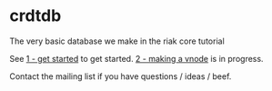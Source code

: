 crdtdb
======

The very basic database we make in the riak core tutorial

See [1 - get started](https://github.com/SyncFree/crdtdb/blob/master/tutorial/1-get-started.md) to  get started.
[2 - making a vnode](https://github.com/SyncFree/crdtdb/blob/master/tutorial/2.vnode.md) is in progress.

Contact the mailing list if you have questions / ideas / beef.
